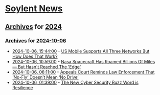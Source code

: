 # [Soylent News](../../../README.md)

## [Archives](../../index.md) for [2024](../index.md)

### [Archives](../../index.md) for [2024-10-06](index.md)

* [2024-10-06, 15:44:00](https://soylentnews.org/article.pl?sid=24/10/05/0139244&from=rss) - [US Mobile Supports All Three Networks But How Does That Work?](https://soylentnews.org/article.pl?sid=24/10/05/0139244&from=rss)
* [2024-10-06, 10:59:00](https://soylentnews.org/article.pl?sid=24/10/05/0031203&from=rss) - [Nasa Spacecraft Has Roamed Billions Of Miles — But Hasn't Reached The 'Edge'](https://soylentnews.org/article.pl?sid=24/10/05/0031203&from=rss)
* [2024-10-06, 06:11:00](https://soylentnews.org/article.pl?sid=24/10/05/0211220&from=rss) - [Appeals Court Reminds Law Enforcement That ‘No-Fly’ Doesn’t Mean ‘No Drive’](https://soylentnews.org/article.pl?sid=24/10/05/0211220&from=rss)
* [2024-10-06, 01:39:00](https://soylentnews.org/article.pl?sid=24/10/04/1755218&from=rss) - [The New Cyber Security Buzz Word is Resilience](https://soylentnews.org/article.pl?sid=24/10/04/1755218&from=rss)
